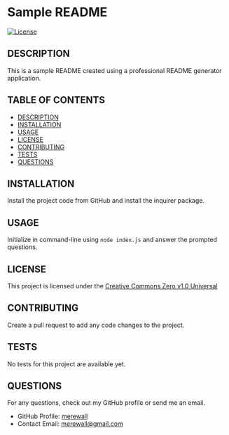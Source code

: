 # Sample README

  [![License](https://img.shields.io/badge/License-CC0%201.0-lightgrey.svg)](http://creativecommons.org/publicdomain/zero/1.0/)
  
  ## DESCRIPTION

  This is a sample README created using a professional README generator application.

  ## TABLE OF CONTENTS

  * [DESCRIPTION](#description)
  * [INSTALLATION](#installation)
  * [USAGE](#usage)
  * [LICENSE](#license)
  * [CONTRIBUTING](#contributing)
  * [TESTS](#tests)
  * [QUESTIONS](#questions)

  ## INSTALLATION

  Install the project code from GitHub and install the inquirer package. 

  ## USAGE

  Initialize in command-line using `node index.js` and answer the prompted questions.

  ## LICENSE

  This project is licensed under the [Creative Commons Zero v1.0 Universal](http://creativecommons.org/publicdomain/zero/1.0/)

  ## CONTRIBUTING

  Create a pull request to add any code changes to the project.

  ## TESTS

  No tests for this project are available yet.

  ## QUESTIONS

  For any questions, check out my GitHub profile or send me an email.
  * GitHub Profile: [merewall](https://github.com/merewall)
  * Contact Email: merewall@gmail.com

